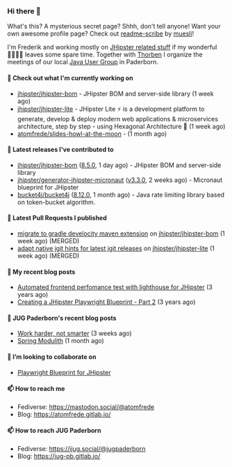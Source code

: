 ### Hi there 👋

What's this? A mysterious secret page? Shhh, don't tell anyone!
Want your own awesome profile page? Check out [readme-scribe](https://github.com/muesli/readme-scribe) by [muesli](https://github.com/muesli)!

I'm Frederik and working mostly on [JHipster related stuff](https://github.com/jhipster/) if my wonderful 👨‍👩‍👧‍👦 leaves some spare time.
Together with [Thorben](https://github.com/thjanssen) I organize the meetings of our local [Java User Group](https://github.com/jugpaderborn) in Paderborn.

#### 👷 Check out what I'm currently working on

- [jhipster/jhipster-bom](https://github.com/jhipster/jhipster-bom) - JHipster BOM and server-side library (1 week ago)
- [jhipster/jhipster-lite](https://github.com/jhipster/jhipster-lite) - JHipster Lite ⚡ is a development platform to generate, develop &amp; deploy modern web applications &amp; microservices architecture, step by step - using Hexagonal Architecture :gem: (1 week ago)
- [atomfrede/slides-howl-at-the-moon](https://github.com/atomfrede/slides-howl-at-the-moon) -  (1 month ago)

#### 🔭 Latest releases I've contributed to

- [jhipster/jhipster-bom](https://github.com/jhipster/jhipster-bom) ([8.5.0](https://github.com/jhipster/jhipster-bom/releases/tag/8.5.0), 1 day ago) - JHipster BOM and server-side library
- [jhipster/generator-jhipster-micronaut](https://github.com/jhipster/generator-jhipster-micronaut) ([v3.3.0](https://github.com/jhipster/generator-jhipster-micronaut/releases/tag/v3.3.0), 2 weeks ago) - Micronaut blueprint for JHipster
- [bucket4j/bucket4j](https://github.com/bucket4j/bucket4j) ([8.12.0](https://github.com/bucket4j/bucket4j/releases/tag/8.12.0), 1 month ago) - Java rate limiting library based on token-bucket algorithm.

#### 🔨 Latest Pull Requests I published

- [migrate to gradle develocity maven extension](https://github.com/jhipster/jhipster-bom/pull/1587) on [jhipster/jhipster-bom](https://github.com/jhipster/jhipster-bom) (1 week ago) (MERGED)
- [adapt native jgit hints for latest jgit releases](https://github.com/jhipster/jhipster-lite/pull/9872) on [jhipster/jhipster-lite](https://github.com/jhipster/jhipster-lite) (1 week ago) (MERGED)

#### 📜 My recent blog posts

- [Automated frontend perfomance test with lighthouse for JHipster](https://atomfrede.gitlab.io/2021/04/automated-frontend-perfomance-test-with-lighthouse-for-jhipster/) (3 years ago)
- [Creating a JHipster Playwright Blueprint - Part 2](https://atomfrede.gitlab.io/2021/03/creating-a-jhipster-playwright-blueprint-part-2/) (3 years ago)

#### 📜 JUG Paderborn's recent blog posts

- [Work harder, not smarter](https://jug-pb.gitlab.io/blog/2024/word-harder-not-smarter.html) (3 weeks ago)
- [Spring Modulith](https://jug-pb.gitlab.io/blog/2024/spring-modulith.html) (1 month ago)

#### 👯 I’m looking to collaborate on

- [Playwright Blueprint for JHipster](https://github.com/jhipster/generator-jhipster/issues/13755)

#### 📫 How to reach me

- Fediverse: https://mastodon.social/@atomfrede
- Blog: https://atomfrede.gitlab.io/

#### 📫 How to reach JUG Paderborn

- Fediverse: https://ijug.social/@jugpaderborn
- Blog: https://jug-pb.gitlab.io/
